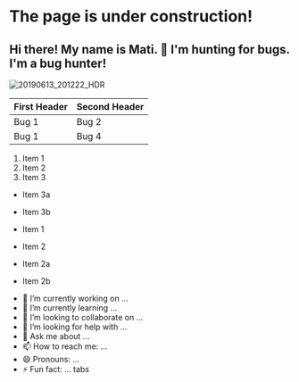 
# The page is under construction!
## Hi there!  My name is Mati.  :eyes: I'm hunting for bugs. I'm a bug hunter!
![20190613_201222_HDR](https://user-images.githubusercontent.com/84297420/125022153-e3cf5580-e030-11eb-85b5-879cc1e3dc6c.jpg)



First Header                       | Second Header
------------                       | -------------
Bug 1                              | Bug 2
Bug 1                              | Bug 4

1. Item 1
2. Item 2
3. Item 3
 * Item 3a
 * Item 3b

* Item 1
* Item 2
 * Item 2a
 * Item 2b


- 🔭 I’m currently working on ...
- 🌱 I’m currently learning ...
- 👯 I’m looking to collaborate on ...
- 🤔 I’m looking for help with ...
- 💬 Ask me about ...
- 📫 How to reach me: ...
- 😄 Pronouns: ...
- ⚡ Fun fact: ...
tabs
<!--
**matijoingithub/matijoingithub** is a ✨ _special_ ✨ repository because its `README.md` (this file) appears on your GitHub profile.

Here are some ideas to get you started:

- 🔭 I’m currently working on ...
- 🌱 I’m currently learning ...
- 👯 I’m looking to collaborate on ...
- 🤔 I’m looking for help with ...
- 💬 Ask me about ...
- 📫 How to reach me: ...
- 😄 Pronouns: ...
- ⚡ Fun fact: ...
- 👋
-->
